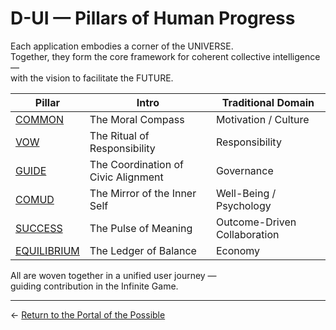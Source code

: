 # D-UI — Pillars of Human Progress

Each application embodies a corner of the UNIVERSE.  
Together, they form the core framework for coherent collective intelligence —  
with the vision to facilitate the FUTURE.

| Pillar        | Intro                                | Traditional Domain             |
|---------------|----------------------------------------|---------------------------------|
| [COMMON](COMMON.md)       | The Moral Compass                   | Motivation / Culture            |
| [VOW](VOW.md)             | The Ritual of Responsibility        | Responsibility                  |
| [GUIDE](GOV.md)           | The Coordination of Civic Alignment | Governance                      |
| [COMUD](COMUD.md)         | The Mirror of the Inner Self        | Well-Being / Psychology         |
| [SUCCESS](SUCCESS.md)     | The Pulse of Meaning                | Outcome-Driven Collaboration    |
| [EQUILIBRIUM](EQUILIBRIUM.md) | The Ledger of Balance                | Economy                         |

All are woven together in a unified user journey —  
guiding contribution in the Infinite Game.

---

← [Return to the Portal of the Possible](../README.md#portal)

